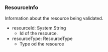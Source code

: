 ### ResourceInfo
Information about the resource being validated.

- resourceId: System.String
  - Id of the resource.
- resourceType: ResourceType
  - Type od the resource
